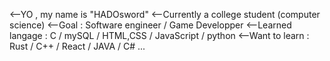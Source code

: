 <--YO , my name is "HADOsword"
<--Currently a college student (computer science)
<--Goal : Software engineer / Game Developper
<--Learned langage : C / mySQL / HTML,CSS / JavaScript / python
<--Want to learn : Rust / C++ / React / JAVA / C# ...
